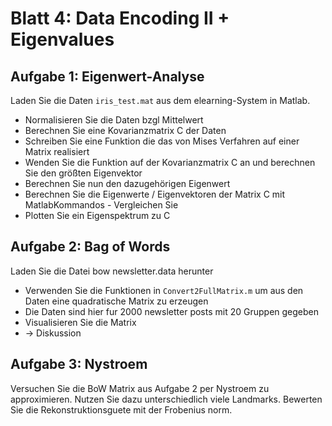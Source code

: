 ﻿# Blatt 4: Data Encoding II + Eigenvalues

## Aufgabe 1: Eigenwert-Analyse

Laden Sie die Daten `iris_test.mat` aus dem elearning-System in Matlab.
- Normalisieren Sie die Daten bzgl Mittelwert
- Berechnen Sie eine Kovarianzmatrix C der Daten
- Schreiben Sie eine Funktion die das von Mises Verfahren auf einer Matrix realisiert
- Wenden Sie die Funktion auf der Kovarianzmatrix C an und berechnen Sie den größten Eigenvektor
- Berechnen Sie nun den dazugehörigen Eigenwert
- Berechnen Sie die Eigenwerte / Eigenvektoren der Matrix C mit MatlabKommandos - Vergleichen Sie 
- Plotten Sie ein Eigenspektrum zu C

## Aufgabe 2: Bag of Words

Laden Sie die Datei bow newsletter.data herunter
- Verwenden Sie die Funktionen in `Convert2FullMatrix.m` um aus den Daten eine quadratische Matrix zu erzeugen
- Die Daten sind hier fur 2000 newsletter posts mit 20 Gruppen gegeben
- Visualisieren Sie die Matrix
- → Diskussion

## Aufgabe 3: Nystroem

Versuchen Sie die BoW Matrix aus Aufgabe 2 per Nystroem zu approximieren. Nutzen Sie dazu unterschiedlich viele Landmarks. Bewerten Sie die Rekonstruktionsguete mit der Frobenius norm.